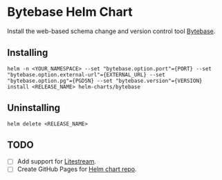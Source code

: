 # Bytebase Helm Chart

Install the web-based schema change and version control tool [Bytebase](https://bytebase.com/).

## Installing

`helm -n <YOUR_NAMESPACE> --set "bytebase.option.port"={PORT} --set "bytebase.option.external-url"={EXTERNAL_URL} --set "bytebase.option.pg"={PGDSN} --set "bytebase.version"={VERSION} install <RELEASE_NAME> helm-charts/bytebase`

## Uninstalling

`helm delete <RELEASE_NAME>`

## TODO
- [ ] Add support for [Litestream](https://litestream.io/guides/kubernetes/).
- [ ] Create GitHub Pages for [Helm chart repo](https://medium.com/@mattiaperi/create-a-public-helm-chart-repository-with-github-pages-49b180dbb417).